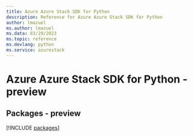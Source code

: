 ```yaml
---
title: Azure Azure Stack SDK for Python
description: Reference for Azure Azure Stack SDK for Python
author: lmazuel
ms.author: lmazuel
ms.data: 03/29/2023
ms.topic: reference
ms.devlang: python
ms.service: azurestack
---
```

# Azure Azure Stack SDK for Python - preview
## Packages - preview
[!INCLUDE [packages](azure-stack-index.md)]